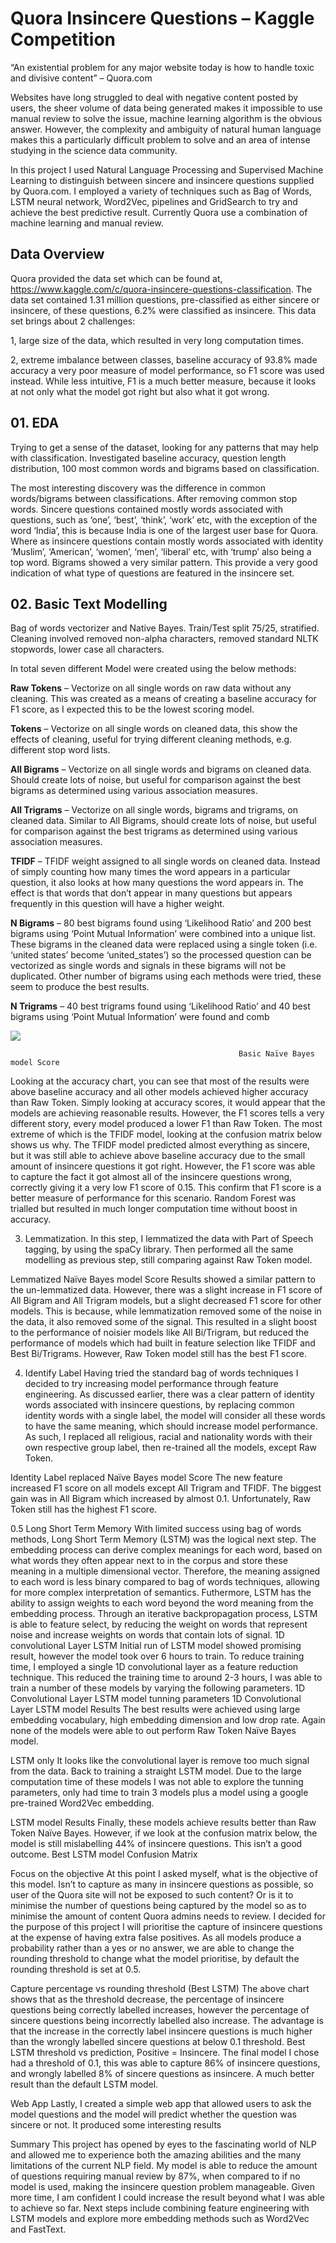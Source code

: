 # Quora Insincere Questions – Kaggle Competition #

“An existential problem for any major website today is how to handle toxic and divisive content” – Quora.com

Websites have long struggled to deal with negative content posted by users, the sheer volume of data being generated makes it impossible to use manual review to solve the issue, machine learning algorithm is the obvious answer. However, the complexity and ambiguity of natural human language makes this a particularly difficult problem to solve and an area of intense studying in the science data community.

In this project I used Natural Language Processing and Supervised Machine Learning to distinguish between sincere and insincere questions supplied by Quora.com. I employed a variety of techniques such as Bag of Words, LSTM neural network, Word2Vec, pipelines and GridSearch to try and achieve the best predictive result. Currently Quora use a combination of machine learning and manual review.


## Data Overview ##

Quora provided the data set which can be found at, https://www.kaggle.com/c/quora-insincere-questions-classification. The data set contained 1.31 million questions, pre-classified as either sincere or insincere, of these questions, 6.2% were classified as insincere. 
This data set brings about 2 challenges: 

1, large size of the data, which resulted in very long computation times.

2, extreme imbalance between classes, baseline accuracy of 93.8% made accuracy a very poor measure of model performance, so F1 score was used instead. While less intuitive, F1 is a much better measure, because it looks at not only what the model got right but also what it got wrong.


## 01. EDA ##
Trying to get a sense of the dataset, looking for any patterns that may help with classification. Investigated baseline accuracy, question length distribution, 100 most common words and bigrams based on classification. 

The most interesting discovery was the difference in common words/bigrams between classifications. After removing common stop words. Sincere questions contained mostly words associated with questions, such as ‘one’, ‘best’, ‘think’, ‘work’ etc, with the exception of the word ‘India’, this is because India is one of the largest user base for Quora. Where as insincere questions contain mostly words associated with identity ‘Muslim’, ‘American’, ‘women’, ‘men’, ‘liberal’ etc, with ‘trump’ also being a top word. Bigrams showed a very similar pattern. This provide a very good indication of what type of questions are featured in the insincere set.


## 02. Basic Text Modelling ##

Bag of words vectorizer and Native Bayes. Train/Test split 75/25, stratified. Cleaning involved removed non-alpha characters, removed standard NLTK stopwords, lower case all characters.

In total seven different Model were created using the below methods:

**Raw Tokens** – Vectorize on all single words on raw data without any cleaning. This was created as a means of creating a baseline accuracy for F1 score, as I expected this to be the lowest scoring model.

**Tokens** – Vectorize on all single words on cleaned data, this show the effects of cleaning, useful for trying different cleaning methods, e.g. different stop word lists.

**All Bigrams** – Vectorize on all single words and bigrams on cleaned data. Should create lots of noise, but useful for comparison against the best bigrams as determined using various association measures. 

**All Trigrams** – Vectorize on all single words, bigrams and trigrams, on cleaned data. Similar to All Bigrams, should create lots of noise, but useful for comparison against the best trigrams as determined using various association measures. 

**TFIDF** – TFIDF weight assigned to all single words on cleaned data. Instead of simply counting how many times the word appears in a particular question, it also looks at how many questions the word appears in. The effect is that words that don’t appear in many questions but appears frequently in this question will have a higher weight.

**N Bigrams** – 80 best bigrams found using ‘Likelihood Ratio’ and 200 best bigrams using ‘Point Mutual Information’ were combined into a unique list. These bigrams in the cleaned data were replaced using a single token (i.e. ‘united states’ become ‘united_states’) so the processed question can be vectorized as single words and signals in these bigrams will not be duplicated. Other number of bigrams using each methods were tried, these seem to produce the best results.

**N Trigrams** – 40 best trigrams found  using ‘Likelihood Ratio’ and 40 best bigrams using ‘Point Mutual Information’ were found and comb


![](README%Images/Basic_score.png)




 
                                                       Basic Naïve Bayes model Score

Looking at the accuracy chart, you can see that most of the results were above baseline accuracy and all other models achieved higher accuracy than Raw Token. Simply looking at accuracy scores, it would appear that the models are achieving reasonable results.  However, the F1 scores tells a very different story, every model produced a lower F1 than Raw Token. The most extreme of which is the TFIDF model, looking at the confusion matrix below shows us why.
The TFIDF model predicted almost everything as sincere, but it was still able to achieve above baseline accuracy due to the small amount of insincere questions it got right. However, the F1 score was able to capture the fact it got almost all of the insincere questions wrong, correctly giving it a very low F1 score of 0.15. This confirm that F1 score is a better measure of performance for this scenario.
Random Forest was trialled but resulted in much longer computation time without boost in accuracy.

03. Lemmatization.
In this step, I lemmatized the data with Part of Speech tagging, by using the spaCy library. Then performed all the same modelling as previous step, still comparing against Raw Token model.

  
Lemmatized Naïve Bayes model Score
Results showed a similar pattern to the un-lemmatized data. However, there was a slight increase in F1 score of All Bigram and All Trigram models, but a slight decreased F1 score for other models. This is because, while lemmatization removed some of the noise in the data, it also removed some of the signal. This resulted in a slight boost to the performance of noisier models like All Bi/Trigram, but reduced the performance of models which had built in feature selection like TFIDF and Best Bi/Trigrams. However, Raw Token model still has the best F1 score.

04. Identify Label
Having tried the standard bag of words techniques I decided to try increasing model performance through feature engineering. As discussed earlier, there was a clear pattern of identity words associated with insincere questions, by replacing common identity words with a single label, the model will consider all these words to have the same meaning, which should increase model performance. As such, I replaced all religious, racial and nationality words with their own respective group label, then re-trained all the models, except Raw Token.
 
Identity Label replaced Naïve Bayes model Score
The new feature increased F1 score on all models except All Trigram and TFIDF. The biggest gain was in All Bigram which increased by almost 0.1. Unfortunately, Raw Token still has the highest F1 score.

0.5 Long Short Term Memory
With limited success using bag of words methods, Long Short Term Memory (LSTM) was the logical next step. The embedding process can derive complex meanings for each word, based on what words they often appear next to in the corpus and store these meaning in a multiple dimensional vector. Therefore, the meaning assigned to each word is less binary compared to bag of words techniques, allowing for more complex interpretation of semantics. Futhermore, LSTM has the ability to assign weights to each word beyond the word meaning from the embedding process. Through an iterative backpropagation process, LSTM is able to feature select, by reducing the weight on words that represent noise and increase weights on words that contain lots of signal.
1D convolutional Layer LSTM
Initial run of LSTM model showed promising result, however the model took over 6 hours to train. To reduce training time, I employed a single 1D convolutional layer as a feature reduction technique. This reduced the training time to around 2-3 hours, I was able to train a number of these models by varying the following parameters.
1D Convolutional Layer LSTM model tunning parameters
1D Convolutional Layer LSTM model Results
The best results were achieved using large embedding vocabulary, high embedding dimension and low drop rate. Again none of the models were able to out perform Raw Token Naïve Bayes model.  

LSTM only
It looks like the convolutional layer is remove too much signal from the data. Back to training a straight LSTM model. Due to the large computation time of these models I was not able to explore the tunning parameters, only had time to train 3 models plus a model using a google pre-trained Word2Vec embedding.



 LSTM model Results
Finally, these models achieve results better than Raw Token Naïve Bayes. However, if we look at the confusion matrix below, the model is still mislabelling 44% of insincere questions. This isn’t a good outcome.
Best LSTM model Confusion Matrix

Focus on the objective
At this point I asked myself, what is the objective of this model. Isn’t to capture as many in insincere questions as possible, so user of the Quora site will not be exposed to such content? Or is it to minimise the number of questions being captured by the model so as to minimise the amount of content Quora admins needs to review. I decided for the purpose of this project I will prioritise the capture of insincere questions at the expense of having extra false positives.
As all models produce a probability rather than a yes or no answer, we are able to change the rounding threshold to change what the model prioritise, by default the rounding threshold is set at 0.5.

Capture percentage vs rounding threshold (Best LSTM)
The above chart shows that as the threshold decrease, the percentage of insincere questions being correctly labelled increases, however the percentage of sincere questions being incorrectly labelled also increase. The advantage is that the increase in the correctly label insincere questions is much higher than the wrongly labelled sincere questions at below 0.1 threshold.
Best LSTM threshold vs prediction, Positive = Insincere.
The final model I chose had a threshold of 0.1, this was able to capture 86% of insincere questions, and wrongly labelled 8% of sincere questions as insincere. A much better result than the default LSTM model.

Web App
Lastly, I created a simple web app that allowed users to ask the model questions and the model will predict whether the question was sincere or not. It produced some interesting results




Summary
This project has opened by eyes to the fascinating world of NLP and allowed me to experience both the amazing abilities and the many limitations of the current NLP field. 
My model is able to reduce the amount of questions requiring manual review by 87%, when compared to if no model is used, making the insincere question problem manageable. Given more time, I am confident I could increase the result beyond what I was able to achieve so far. Next steps include combining feature engineering with LSTM models and explore more embedding methods such as Word2Vec and FastText.

